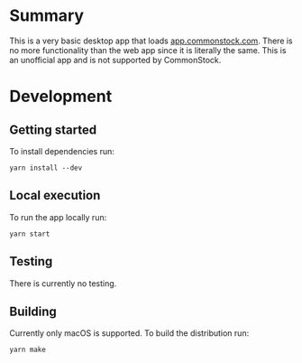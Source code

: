 # Summary
This is a very basic desktop app that loads [app.commonstock.com](https://app.commonstock.com). There is no more functionality than the web app since it is literally the same. This is an unofficial app and is not supported by CommonStock.

# Development

## Getting started
To install dependencies run:
```
yarn install --dev
```

## Local execution
To run the app locally run:
```
yarn start
```

## Testing
There is currently no testing.

## Building
Currently only macOS is supported. To build the distribution run:
```
yarn make
```
